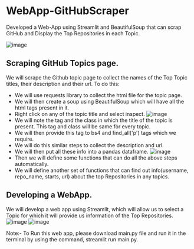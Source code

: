 # WebApp-GitHubScraper
Developed a Web-App using Streamlit and BeautifulSoup that can scrap GitHub and Display the Top Repositories in each Topic.

![image](https://user-images.githubusercontent.com/96365389/167301961-c08dd5cf-1f55-4711-ba6b-1505e192c21d.png)

## Scraping GitHub Topics page.
We will scrape the Github topic page to collect the names of the Top Topic titles, their description and their url.
To do this:
- We will use requests library to collect the html file for the topic page.
- We will then create a soup using BeautifulSoup which will have all the html tags present in it.
- Right click on any of the topic title and select inspect.
![image](https://user-images.githubusercontent.com/96365389/167302313-ecbe1bf6-eb8c-4308-b19e-7da9fd0ed8ea.png)
- We will note the tag and the class in which the title of the topic is present. This tag and class will be same for every topic.
- We will then provide this tag to bs4 and find_all('p') tags which we require.
- We will do this similar steps to collect the description and url.
- We will then put all these info into a pandas dataframe.
![image](https://user-images.githubusercontent.com/96365389/167302979-73f0255a-5bfa-4e3e-89f1-12db8e8a8fea.png)
- Then we will define some functions that can do all the above steps automatically.
- We will define another set of functions that can find out info(username, repo_name, starts, url) about the top Repositories in any topics.

## Developing a WebApp.
We will develop a web app using Streamlit, which will allow us to select a Topic for which it will provide us information of the Top Repositories.
![image](https://user-images.githubusercontent.com/96365389/167303242-c53c5a09-004a-4f7e-8a9f-6bf98269e8ac.png)
![image](https://user-images.githubusercontent.com/96365389/167303265-c04022ef-2540-458c-b98c-216613419364.png)

Note:- To Run this web app, please download main.py file and run it in the terminal by using the command, streamlit run main.py.


